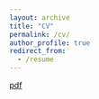 ```yaml
---
layout: archive
title: "CV"
permalink: /cv/
author_profile: true
redirect_from:
  - /resume
---
```



<a href="https://omais-shafi.github.io/files/secsched.pdf">pdf</a>
